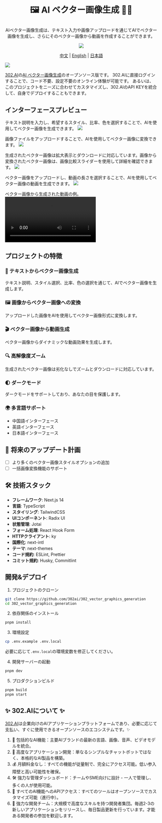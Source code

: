 # <p align="center"> 🖼️ AI ベクター画像生成 🚀✨</p>

<p align="center">AIベクター画像生成は、テキスト入力や画像アップロードを通じてAIでベクター画像を生成し、さらにそのベクター画像から動画を作成することができます。</p>

<p align="center"><a href="https://302.ai/product/detail/56" target="blank"><img src="https://file.302.ai/gpt/imgs/github/20250102/72a57c4263944b73bf521830878ae39a.png" /></a></p >

<p align="center"><a href="README_zh.md">中文</a> | <a href="README.md">English</a> | <a href="README_ja.md">日本語</a></p>


![](docs/302_AI_Vector_Graphics_Generation_jp.png)

[302.AI](https://302.ai/ja/)の[AI ベクター画像生成](https://302.ai/product/detail/56)のオープンソース版です。
302.AIに直接ログインすることで、コード不要、設定不要のオンライン体験が可能です。
あるいは、このプロジェクトをニーズに合わせてカスタマイズし、302.AIのAPI KEYを統合して、自身でデプロイすることもできます。

## インターフェースプレビュー
テキスト説明を入力し、希望するスタイル、比率、色を選択することで、AIを使用してベクター画像を生成できます。
![](docs/302_AI_Vector_Graphics_Generation_jp_screenshot_01.png)

画像ファイルをアップロードすることで、AIを使用してベクター画像に変換できます。
![](docs/302_AI_Vector_Graphics_Generation_jp_screenshot_02.png)           

生成されたベクター画像は拡大表示とダウンロードに対応しています。画像から変換されたベクター画像は、画像比較スライダーを使用して詳細を確認できます。
![](docs/302_AI_Vector_Graphics_Generation_jp_screenshot_03.png)        

ベクター画像をアップロードし、動画の長さを選択することで、AIを使用してベクター画像の動画を生成できます。
![](docs/302_AI_Vector_Graphics_Generation_jp_screenshot_04.png)      

ベクター画像から生成された動画の例。   
<video src="https://github.com/user-attachments/assets/490c1ffd-9def-408d-a830-512f5563e13e" controls></video>

## プロジェクトの特徴
### 🎨 テキストからベクター画像生成
テキスト説明、スタイル選択、比率、色の選択を通じて、AIでベクター画像を生成します。
### 🖼️ 画像からベクター画像への変換
アップロードした画像をAIを使用してベクター画像形式に変換します。
### 🎬 ベクター画像から動画生成
ベクター画像からダイナミックな動画効果を生成します。
### 🔍 高解像度ズーム
生成されたベクター画像は劣化なしでズームとダウンロードに対応しています。
### 🌓 ダークモード
ダークモードをサポートしており、あなたの目を保護します。
### 🌍 多言語サポート
- 中国語インターフェース
- 英語インターフェース
- 日本語インターフェース

## 🚩 将来のアップデート計画
- [ ] より多くのベクター画像スタイルオプションの追加
- [ ] 一括画像変換機能のサポート

## 🛠️ 技術スタック

- **フレームワーク**: Next.js 14
- **言語**: TypeScript
- **スタイリング**: TailwindCSS
- **UIコンポーネント**: Radix UI
- **状態管理**: Jotai
- **フォーム処理**: React Hook Form
- **HTTPクライアント**: ky
- **国際化**: next-intl
- **テーマ**: next-themes
- **コード規約**: ESLint, Prettier
- **コミット規約**: Husky, Commitlint

## 開発&デプロイ
1. プロジェクトのクローン
```bash
git clone https://github.com/302ai/302_vector_graphics_generation
cd 302_vector_graphics_generation
```

2. 依存関係のインストール
```bash
pnpm install
```

3. 環境設定
```bash
cp .env.example .env.local
```
必要に応じて`.env.local`の環境変数を修正してください。

4. 開発サーバーの起動
```bash
pnpm dev
```

5. プロダクションビルド
```bash
pnpm build
pnpm start
```

## ✨ 302.AIについて ✨
[302.AI](https://302.ai/ja/)は企業向けのAIアプリケーションプラットフォームであり、必要に応じて支払い、すぐに使用できるオープンソースのエコシステムです。✨
1. 🧠 包括的なAI機能：主要AIブランドの最新の言語、画像、音声、ビデオモデルを統合。
2. 🚀 高度なアプリケーション開発：単なるシンプルなチャットボットではなく、本格的なAI製品を構築。
3. 💰 月額料金なし：すべての機能が従量制で、完全にアクセス可能。低い参入障壁と高い可能性を確保。
4. 🛠 強力な管理ダッシュボード：チームやSME向けに設計 - 一人で管理し、多くの人が使用可能。
5. 🔗 すべてのAI機能へのAPIアクセス：すべてのツールはオープンソースでカスタマイズ可能（進行中）。
6. 💪 強力な開発チーム：大規模で高度なスキルを持つ開発者集団。毎週2-3の新しいアプリケーションをリリースし、毎日製品更新を行っています。才能ある開発者の参加を歓迎します。

